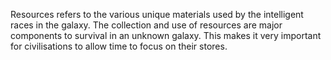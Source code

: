 Resources refers to the various unique materials used by the intelligent races in the galaxy. The collection and use of resources are major components to survival in an unknown galaxy. This makes it very important for civilisations to allow time to focus on their stores.